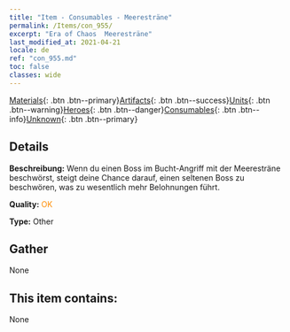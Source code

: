 ```yaml
---
title: "Item - Consumables - Meeresträne"
permalink: /Items/con_955/
excerpt: "Era of Chaos  Meeresträne"
last_modified_at: 2021-04-21
locale: de
ref: "con_955.md"
toc: false
classes: wide
---
```

 [Materials](/de/Items/){: .btn .btn--primary}[Artifacts](/de/Items/Artifacts/){: .btn .btn--success}[Units](/de/Items/Units/){: .btn .btn--warning}[Heroes](/de/Items/Heroes/){: .btn .btn--danger}[Consumables](/de/Items/Consumables/){: .btn .btn--info}[Unknown](/de/Items/Unknown/){: .btn .btn--primary}

## Details
 **Beschreibung:** Wenn du einen Boss im Bucht-Angriff mit der Meeresträne beschwörst, steigt deine Chance darauf, einen seltenen Boss zu beschwören, was zu wesentlich mehr Belohnungen führt.

 **Quality:** <span style="color: #FF8C00">OK</span>

 **Type:** Other

## Gather

  None

## This item contains:

  None

